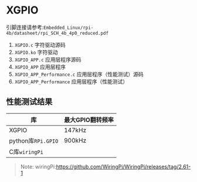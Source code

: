 <!--
 * @Author: Chengsen Dong 1034029664@qq.com
 * @Date: 2023-01-06 20:29:54
 * @LastEditors: Chengsen Dong 1034029664@qq.com
 * @LastEditTime: 2023-01-06 21:53:32
 * @FilePath: /Embedded_Linux/rpi-4b/driver/01_XGPIO/README.md
 * @Description: 这是默认设置,请设置`customMade`, 打开koroFileHeader查看配置 进行设置: https://github.com/OBKoro1/koro1FileHeader/wiki/%E9%85%8D%E7%BD%AE
-->
# XGPIO

引脚连接请参考:`Embedded_Linux/rpi-4b/datasheet/rpi_SCH_4b_4p0_reduced.pdf`


1. `XGPIO.c` 字符驱动源码
2. `XGPIO.ko` 字符驱动
3. `XGPIO_APP.c` 应用层程序源码
4. `XGPIO_APP` 应用层程序
5. `XGPIO_APP_Performance.c` 应用层程序（性能测试）源码
6. `XGPIO_APP_Performance` 应用层程序（性能测试）

## 性能测试结果

|  库  | 最大GPIO翻转频率  |
|  ----  | ----  |
| XGPIO  | 147kHz |
| python库`RPi.GPIO` | 900kHz |
| C库`wiringPi` |  |


> Note: wiringPi:https://github.com/WiringPi/WiringPi/releases/tag/2.61-1

